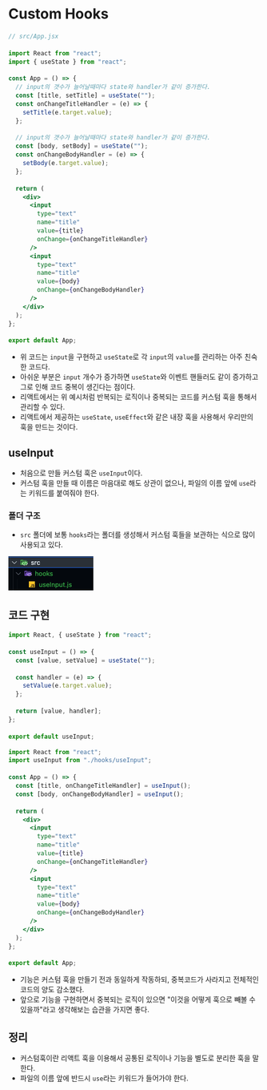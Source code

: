 # Custom Hooks

```jsx
// src/App.jsx

import React from "react";
import { useState } from "react";

const App = () => {
  // input의 갯수가 늘어날때마다 state와 handler가 같이 증가한다.
  const [title, setTitle] = useState("");
  const onChangeTitleHandler = (e) => {
    setTitle(e.target.value);
  };

  // input의 갯수가 늘어날때마다 state와 handler가 같이 증가한다.
  const [body, setBody] = useState("");
  const onChangeBodyHandler = (e) => {
    setBody(e.target.value);
  };

  return (
    <div>
      <input
        type="text"
        name="title"
        value={title}
        onChange={onChangeTitleHandler}
      />
      <input
        type="text"
        name="title"
        value={body}
        onChange={onChangeBodyHandler}
      />
    </div>
  );
};

export default App;
```

- 위 코드는 `input`을 구현하고 `useState`로 각 `input`의 `value`를 관리하는 아주 친숙한 코드다.
- 아쉬운 부분은 `input` 개수가 증가하면 `useState`와 이벤트 핸들러도 같이 증가하고 그로 인해 코드 중복이 생긴다는 점이다.
- 리액트에서는 위 예시처럼 반복되는 로직이나 중복되는 코드를 커스텀 훅을 통해서 관리할 수 있다.
- 리액트에서 제공하는 `useState`, `useEffect`와 같은 내장 훅을 사용해서 우리만의 훅을 만드는 것이다.

## useInput

- 처음으로 만들 커스텀 훅은 `useInput`이다.
- 커스텀 훅을 만들 때 이름은 마음대로 해도 상관이 없으나, 파일의 이름 앞에 `use`라는 키워드를 붙여줘야 한다.

### 폴더 구조

- `src` 폴더에 보통 `hooks`라는 폴더를 생성해서 커스텀 훅들을 보관하는 식으로 많이 사용되고 있다.

![디렉토리 구조](./images/custom-hook/directory.png)

## 코드 구현

```js
import React, { useState } from "react";

const useInput = () => {
  const [value, setValue] = useState("");

  const handler = (e) => {
    setValue(e.target.value);
  };

  return [value, handler];
};

export default useInput;
```

```jsx
import React from "react";
import useInput from "./hooks/useInput";

const App = () => {
  const [title, onChangeTitleHandler] = useInput();
  const [body, onChangeBodyHandler] = useInput();

  return (
    <div>
      <input
        type="text"
        name="title"
        value={title}
        onChange={onChangeTitleHandler}
      />
      <input
        type="text"
        name="title"
        value={body}
        onChange={onChangeBodyHandler}
      />
    </div>
  );
};

export default App;
```

- 기능은 커스텀 훅을 만들기 전과 동일하게 작동하되, 중복코드가 사라지고 전체적인 코드의 양도 감소했다.
- 앞으로 기능을 구현하면서 중복되는 로직이 있으면 "이것을 어떻게 훅으로 빼볼 수 있을까"라고 생각해보는 습관을 가지면 좋다.

## 정리

- 커스텀훅이란 리액트 훅을 이용해서 공통된 로직이나 기능을 별도로 분리한 훅을 말한다.
- 파일의 이름 앞에 반드시 `use`라는 키워드가 들어가야 한다.
